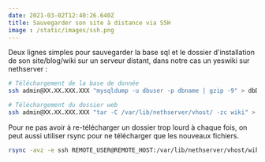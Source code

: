 ```yaml
---
date: 2021-03-02T12:40:26.640Z
title: Sauvegarder son site à distance via SSH
image : /static/images/ssh.png
---
```

Deux lignes simples pour sauvegarder la base sql et le dossier d'installation de son site/blog/wiki sur un serveur distant, dans notre cas un yeswiki sur nethserver :

```bash
# Téléchargement de la base de donnée
ssh admin@XX.XX.XXX.XXX "mysqldump -u dbuser -p dbname | gzip -9" > dbDump-`date +%Y-%m-%d`.sql.gz

# Téléchargement du dossier web
ssh admin@XX.XX.XXX.XXX "tar -C /var/lib/nethserver/vhost/ -zc wiki" > dossierWiki-`date +%Y-%m-%d`.tar
```

Pour ne pas avoir à re-télécharger un dossier trop lourd à chaque fois, on peut aussi utiliser rsync pour ne télécharger que les nouveaux fichiers.

```bash
rsync -avz -e ssh REMOTE_USER@REMOTE_HOST:/var/lib/nethserver/vhost/wiki /backup/directory/on/backup/host
```
